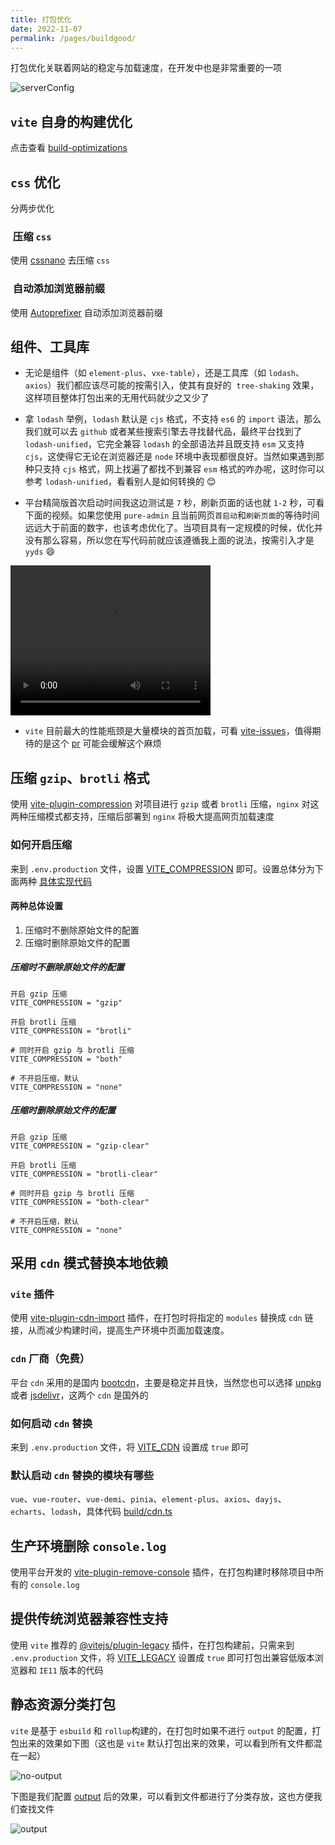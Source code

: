 ```yaml
---
title: 打包优化
date: 2022-11-07
permalink: /pages/buildgood/
---
```


打包优化关联着网站的稳定与加载速度，在开发中也是非常重要的一项

![serverConfig](~@alias/img/watermarks/buildgood.jpg)

## `vite` 自身的构建优化

点击查看 [build-optimizations](https://cn.vitejs.dev/guide/features.html#build-optimizations) <Badge text="vite官方文档"/>

## `css` 优化

分两步优化

### ​ 压缩 `css`

使用 [cssnano](/pages/tailwindcss/#cssnano) 去压缩 `css`

### ​ 自动添加浏览器前缀

使用 [Autoprefixer](/pages/tailwindcss/#autoprefixer) 自动添加浏览器前缀

## 组件、工具库

- 无论是组件（如 `element-plus`、`vxe-table`），还是工具库（如 `lodash`、`axios`）我们都应该尽可能的按需引入，使其有良好的  `tree-shaking` 效果，这样项目整体打包出来的无用代码就少之又少了

- 拿 `lodash` 举例，`lodash` 默认是 `cjs` 格式，不支持 `es6` 的 `import` 语法，那么我们就可以去 `github` 或者某些搜索引擎去寻找替代品，最终平台找到了 `lodash-unified`，它完全兼容 `lodash` 的全部语法并且既支持 `esm` 又支持 `cjs`，这使得它无论在浏览器还是 `node` 环境中表现都很良好。当然如果遇到那种只支持 `cjs` 格式，网上找遍了都找不到兼容 `esm` 格式的咋办呢，这时你可以参考 `lodash-unified`，看看别人是如何转换的 😊

- 平台精简版首次启动时间我这边测试是 `7` 秒，刷新页面的话也就 `1-2` 秒，可看下面的视频。如果您使用 `pure-admin` 且当前网页`首启动`和`刷新页面`的等待时间远远大于前面的数字，也该考虑优化了。当项目具有一定规模的时候，优化并没有那么容易，所以您在写代码前就应该遵循我上面的说法，按需引入才是 `yyds` 😄
<video width="320" height="240" controls>
  <source :src="$withBase('/video/start.mov')" type="video/mp4">
</video>

- `vite` 目前最大的性能瓶颈是大量模块的首页加载，可看 [vite-issues](https://github.com/vitejs/vite/issues/1309#issue-777569758)，值得期待的是这个 [pr](https://github.com/vitejs/vite/pull/10671) 可能会缓解这个麻烦

## 压缩 `gzip`、`brotli` 格式

使用 [vite-plugin-compression](https://github.com/vbenjs/vite-plugin-compression) 对项目进行 `gzip` 或者 `brotli` 压缩，`nginx` 对这两种压缩模式都支持，压缩后部署到 `nginx` 将极大提高网页加载速度

### 如何开启压缩

来到 `.env.production` 文件，设置 [VITE_COMPRESSION](https://gitee.com/yiming_chang/pure-admin-thin/blob/main/.env.production#L19) 即可。设置总体分为下面两种 [具体实现代码](https://gitee.com/yiming_chang/pure-admin-thin/blob/main/build/compress.ts)

#### 两种总体设置

1. 压缩时不删除原始文件的配置
2. 压缩时删除原始文件的配置

##### 压缩时不删除原始文件的配置

```.env.production
开启 gzip 压缩
VITE_COMPRESSION = "gzip"

开启 brotli 压缩
VITE_COMPRESSION = "brotli"

# 同时开启 gzip 与 brotli 压缩
VITE_COMPRESSION = "both"

# 不开启压缩，默认
VITE_COMPRESSION = "none"
```

##### 压缩时删除原始文件的配置

```.env.production
开启 gzip 压缩
VITE_COMPRESSION = "gzip-clear"

开启 brotli 压缩
VITE_COMPRESSION = "brotli-clear"

# 同时开启 gzip 与 brotli 压缩
VITE_COMPRESSION = "both-clear"

# 不开启压缩，默认
VITE_COMPRESSION = "none"
```

## 采用 `cdn` 模式替换本地依赖

### `vite` 插件

使用 [vite-plugin-cdn-import](https://github.com/MMF-FE/vite-plugin-cdn-import/blob/master/README.zh-CN.md) 插件，在打包时将指定的 `modules` 替换成 `cdn` 链接，从而减少构建时间，提高生产环境中页面加载速度。

### `cdn` 厂商（免费）

平台 `cdn` 采用的是国内 [bootcdn](https://www.bootcdn.cn)，主要是稳定并且快，当然您也可以选择 [unpkg](https://unpkg.com) 或者 [jsdelivr](https://www.jsdelivr.com)，这两个 `cdn` 是国外的

### 如何启动 `cdn` 替换

来到 `.env.production` 文件，将 [VITE_CDN](https://gitee.com/yiming_chang/pure-admin-thin/blob/main/.env.production#L14) 设置成 `true` 即可

### 默认启动 `cdn` 替换的模块有哪些

`vue`、`vue-router`、`vue-demi`、`pinia`、`element-plus`、`axios`、`dayjs`、`echarts`、`lodash`，具体代码 [build/cdn.ts](https://gitee.com/yiming_chang/pure-admin-thin/blob/main/build/cdn.ts)

## 生产环境删除 `console.log`

使用平台开发的 [vite-plugin-remove-console](https://github.com/xiaoxian521/vite-plugin-remove-console) 插件，在打包构建时移除项目中所有的 `console.log`

## 提供传统浏览器兼容性支持

使用 `vite` 推荐的 [@vitejs/plugin-legacy](https://cn.vitejs.dev/plugins/#vitejsplugin-legacy) 插件，在打包构建前，只需来到 `.env.production` 文件，将 [VITE_LEGACY](https://gitee.com/yiming_chang/pure-admin-thin/blob/main/.env.production#L11) 设置成 `true` 即可打包出兼容低版本浏览器和 `IE11` 版本的代码

## 静态资源分类打包

`vite` 是基于 `esbuild` 和 `rollup`构建的，在打包时如果不进行 `output` 的配置，打包出来的效果如下图（这也是 `vite` 默认打包出来的效果，可以看到所有文件都混在一起）

![no-output](~@alias/img/build/no-output.jpg)

下图是我们配置 [output](https://gitee.com/yiming_chang/pure-admin-thin/blob/main/vite.config.ts#L73-83) 后的效果，可以看到文件都进行了分类存放，这也方便我们查找文件

![output](~@alias/img/build/output.jpg)
